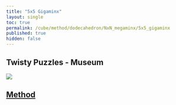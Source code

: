 ```yaml
---
title: "5x5 Gigaminx"
layout: single
toc: true
permalink: /cube/method/dodecahedron/NxN_megaminx/5x5_gigaminx
published: true
hidden: false
---
```


<head>
  <base target="_blank">
</head>



## Twisty Puzzles - Museum

<a href="https://twistypuzzles.com/app/museum/museum_showitem.php?pkey=1475">
  <img src="https://twistypuzzles.com/museum/large/01475-01.jpg">
</a>



## [Method](/cube/method/dodecahedron/NxN_megaminx/5x5_gigaminx/method)
